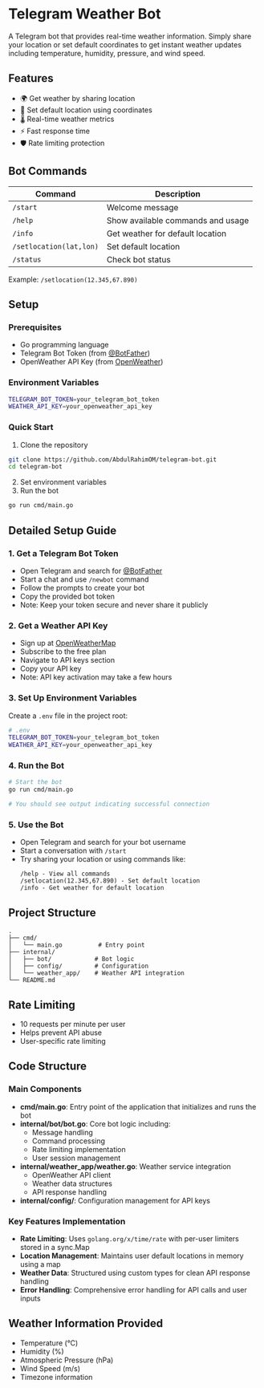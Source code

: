 # Telegram Weather Bot

A Telegram bot that provides real-time weather information. Simply share your location or set default coordinates to get instant weather updates including temperature, humidity, pressure, and wind speed.

## Features

- 🌍 Get weather by sharing location
- 📍 Set default location using coordinates
- 🌡️ Real-time weather metrics
- ⚡ Fast response time
- 🛡️ Rate limiting protection

## Bot Commands

| Command | Description |
|---------|------------|
| `/start` | Welcome message |
| `/help` | Show available commands and usage |
| `/info` | Get weather for default location |
| `/setlocation(lat,lon)` | Set default location |
| `/status` | Check bot status |

Example: `/setlocation(12.345,67.890)`

## Setup

### Prerequisites
- Go programming language
- Telegram Bot Token (from [@BotFather](https://t.me/botfather))
- OpenWeather API Key (from [OpenWeather](https://openweathermap.org/api))

### Environment Variables
```bash
TELEGRAM_BOT_TOKEN=your_telegram_bot_token
WEATHER_API_KEY=your_openweather_api_key
```

### Quick Start
1. Clone the repository
```bash
git clone https://github.com/AbdulRahimOM/telegram-bot.git
cd telegram-bot
```

2. Set environment variables
3. Run the bot
```bash
go run cmd/main.go
```

## Detailed Setup Guide

### 1. Get a Telegram Bot Token
- Open Telegram and search for [@BotFather](https://t.me/botfather)
- Start a chat and use `/newbot` command
- Follow the prompts to create your bot
- Copy the provided bot token
- Note: Keep your token secure and never share it publicly

### 2. Get a Weather API Key
- Sign up at [OpenWeatherMap](https://openweathermap.org/)
- Subscribe to the free plan
- Navigate to API keys section
- Copy your API key
- Note: API key activation may take a few hours

### 3. Set Up Environment Variables
Create a `.env` file in the project root:
```bash
# .env
TELEGRAM_BOT_TOKEN=your_telegram_bot_token
WEATHER_API_KEY=your_openweather_api_key
```

### 4. Run the Bot
```bash
# Start the bot
go run cmd/main.go

# You should see output indicating successful connection
```

### 5. Use the Bot
- Open Telegram and search for your bot username
- Start a conversation with `/start`
- Try sharing your location or using commands like:
  ```
  /help - View all commands
  /setlocation(12.345,67.890) - Set default location
  /info - Get weather for default location
  ```

## Project Structure
```
.
├── cmd/
│   └── main.go          # Entry point
├── internal/
│   ├── bot/            # Bot logic
│   ├── config/         # Configuration
│   └── weather_app/    # Weather API integration
└── README.md
```

## Rate Limiting
- 10 requests per minute per user
- Helps prevent API abuse
- User-specific rate limiting

## Code Structure

### Main Components

- **cmd/main.go**: Entry point of the application that initializes and runs the bot
- **internal/bot/bot.go**: Core bot logic including:
  - Message handling
  - Command processing
  - Rate limiting implementation
  - User session management
- **internal/weather_app/weather.go**: Weather service integration
  - OpenWeather API client
  - Weather data structures
  - API response handling
- **internal/config/**: Configuration management for API keys

### Key Features Implementation

- **Rate Limiting**: Uses `golang.org/x/time/rate` with per-user limiters stored in a sync.Map
- **Location Management**: Maintains user default locations in memory using a map
- **Weather Data**: Structured using custom types for clean API response handling
- **Error Handling**: Comprehensive error handling for API calls and user inputs

## Weather Information Provided
- Temperature (°C)
- Humidity (%)
- Atmospheric Pressure (hPa)
- Wind Speed (m/s)
- Timezone information
